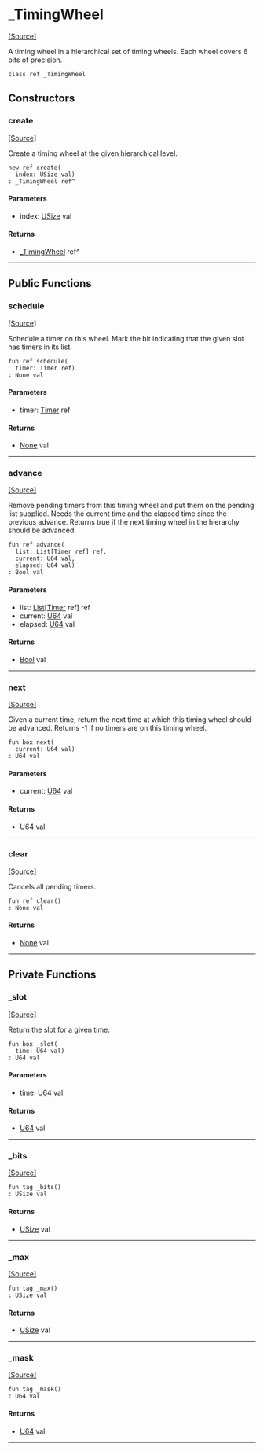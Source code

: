 # _TimingWheel
<span class="source-link">[[Source]](src/time/_timing_wheel.md#L3)</span>

A timing wheel in a hierarchical set of timing wheels. Each wheel covers 6
bits of precision.


```pony
class ref _TimingWheel
```

## Constructors

### create
<span class="source-link">[[Source]](src/time/_timing_wheel.md#L13)</span>


Create a timing wheel at the given hierarchical level.


```pony
new ref create(
  index: USize val)
: _TimingWheel ref^
```
#### Parameters

*   index: [USize](builtin-USize.md) val

#### Returns

* [_TimingWheel](time-_TimingWheel.md) ref^

---

## Public Functions

### schedule
<span class="source-link">[[Source]](src/time/_timing_wheel.md#L25)</span>


Schedule a timer on this wheel. Mark the bit indicating that the given slot
has timers in its list.


```pony
fun ref schedule(
  timer: Timer ref)
: None val
```
#### Parameters

*   timer: [Timer](time-Timer.md) ref

#### Returns

* [None](builtin-None.md) val

---

### advance
<span class="source-link">[[Source]](src/time/_timing_wheel.md#L38)</span>


Remove pending timers from this timing wheel and put them on the pending
list supplied. Needs the current time and the elapsed time since the
previous advance. Returns true if the next timing wheel in the hierarchy
should be advanced.


```pony
fun ref advance(
  list: List[Timer ref] ref,
  current: U64 val,
  elapsed: U64 val)
: Bool val
```
#### Parameters

*   list: [List](collections-List.md)\[[Timer](time-Timer.md) ref\] ref
*   current: [U64](builtin-U64.md) val
*   elapsed: [U64](builtin-U64.md) val

#### Returns

* [Bool](builtin-Bool.md) val

---

### next
<span class="source-link">[[Source]](src/time/_timing_wheel.md#L68)</span>


Given a current time, return the next time at which this timing wheel
should be advanced. Returns -1 if no timers are on this timing wheel.


```pony
fun box next(
  current: U64 val)
: U64 val
```
#### Parameters

*   current: [U64](builtin-U64.md) val

#### Returns

* [U64](builtin-U64.md) val

---

### clear
<span class="source-link">[[Source]](src/time/_timing_wheel.md#L82)</span>


Cancels all pending timers.


```pony
fun ref clear()
: None val
```

#### Returns

* [None](builtin-None.md) val

---

## Private Functions

### _slot
<span class="source-link">[[Source]](src/time/_timing_wheel.md#L92)</span>


Return the slot for a given time.


```pony
fun box _slot(
  time: U64 val)
: U64 val
```
#### Parameters

*   time: [U64](builtin-U64.md) val

#### Returns

* [U64](builtin-U64.md) val

---

### _bits
<span class="source-link">[[Source]](src/time/_timing_wheel.md#L98)</span>


```pony
fun tag _bits()
: USize val
```

#### Returns

* [USize](builtin-USize.md) val

---

### _max
<span class="source-link">[[Source]](src/time/_timing_wheel.md#L99)</span>


```pony
fun tag _max()
: USize val
```

#### Returns

* [USize](builtin-USize.md) val

---

### _mask
<span class="source-link">[[Source]](src/time/_timing_wheel.md#L100)</span>


```pony
fun tag _mask()
: U64 val
```

#### Returns

* [U64](builtin-U64.md) val

---

